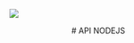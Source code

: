 <p align="center" style="max-width: 40%; max-heigth: 40%; "><img src="https://markojs.com/node-0fc14864.jpg"></p>
<p align="center"> # API NODEJS </p>
